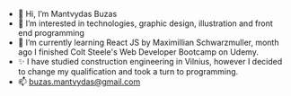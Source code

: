 - 👋 Hi, I’m Mantvydas Buzas
- 👀 I’m interested in technologies, graphic design, illustration and front end programming
- 🌱 I’m currently learning React JS by Maximillian Schwarzmuller, month ago I finished Colt Steele's Web Developer Bootcamp on Udemy.
- ✨ I have studied construction engineering in Vilnius, however I decided to change my qualification and took a turn to programming.
- 📫 buzas.mantvydas@gmail.com

<!---
mbuzas/mbuzas is a ✨ special ✨ repository because its `README.md` (this file) appears on your GitHub profile.
You can click the Preview link to take a look at your changes.
--->
